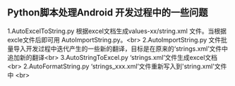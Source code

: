 ## Python脚本处理Android 开发过程中的一些问题
1.AutoExcelToString.py 根据excel文档生成values-xx/string.xml 文件。当根据excle文件后即可用 AutoImportString.py。\<br>
2.AutoImportString.py 文件批量导入开发过程中迭代产生的一些新的翻译，目标是在原来的‘strings.xml’文件中追加新的翻译\<br>
3.AutoStringToExcel.py ‘strings.xml’文件生成excel文档 \<br>
2.AutoFormatString.py ‘strings_xxx.xml’文件重新写入到'string.xml'文件中 \<br>

